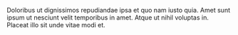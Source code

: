 Doloribus ut dignissimos repudiandae ipsa et quo nam iusto quia.
Amet sunt ipsum ut nesciunt velit temporibus in amet.
Atque ut nihil voluptas in.
Placeat illo sit unde vitae modi et.